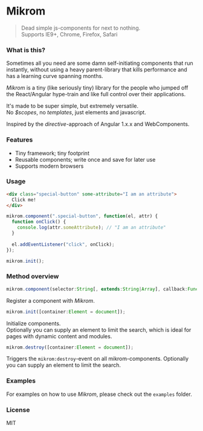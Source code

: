 # Mikrom
> Dead simple js-components for next to nothing.  
> Supports IE9+, Chrome, Firefox, Safari

### What is this?
Sometimes all you need are some damn self-initiating components that run instantly, without using a heavy parent-library that kills performance and has a learning curve spanning months.  
  
_Mikrom_ is a tiny (like seriously tiny) library for the people who jumped off the React/Angular hype-train and like full control over their applications.  
  
It's made to be super simple, but extremely versatile.  
No _$scopes_, no _templates_, just elements and javascript.  
  
Inspired by the _directive_-approach of Angular 1.x.x and WebComponents.

### Features
  - Tiny framework; tiny footprint
  - Reusable components; write once and save for later use
  - Supports modern browsers

### Usage
```html
<div class="special-button" some-attribute="I am an attribute">
  Click me!
</div>
```

```javascript
mikrom.component(".special-button", function(el, attr) {
  function onClick() {
    console.log(attr.someAttribute); // "I am an attribute"
  }
  
  el.addEventListener("click", onClick);
});

mikrom.init();
```

### Method overview
```javascript
mikrom.component(selector:String[, extends:String|Array], callback:Function);
```
Register a component with _Mikrom_.


```javascript
mikrom.init([container:Element = document]);
```
Initialize components.  
Optionally you can supply an element to limit the search, which is ideal for pages with dynamic content and modules.
  
  
```javascript
mikrom.destroy([container:Element = document]);
```
Triggers the `mikrom:destroy`-event on all mikrom-components.
Optionally you can supply an element to limit the search.

### Examples
For examples on how to use _Mikrom_, please check out the `examples` folder.

### License
MIT